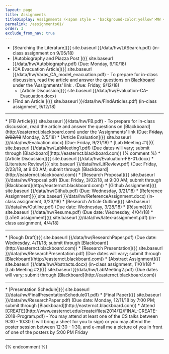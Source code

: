 ```yaml
---
layout: page
title: Assignments 
titleDisplay: Assignments (<span style = 'background-color:yellow'>MW 4-5:15, CSC 450-01 section</span>) 
permalink: /assignments01/
order: 3
exclude_from_nav: true 
---
```

* [Searching the Literature]({{ site.baseurl }}/data/hw/LitSearch.pdf) (in-class assignment on 9/05/18)
* [Autobiography and Piazza Post ]({{ site.baseurl }}/data/hw/Autobiography.pdf) (Due: Monday, 9/10/18)
* [CA Evacuation Article]({{ site.baseurl }}/data/hw/Varas_CA_model_evacuation.pdf) - To prepare for in-class discussion, read the article and answer the questions on [Blackboard](http://easternct.blackboard.com) under the 'Assignments' link . (Due: Friday, 9/12/18)
    * [Article Discussion]({{ site.baseurl }}/data/hw/Evaluation-CA-Evacuation.docx)
* [Find an Article ]({{ site.baseurl }}/data/hw/FindArticles.pdf) (in-class assignment, 9/12/18)
<hr>
* [FB Article]({{ site.baseurl }}/data/hw/FB.pdf) - To prepare for in-class discussion, read the article and answer the questions on [Blackboard](http://easternct.blackboard.com) under the 'Assignments' link (Due: <strike>Friday, 2/02/18</strike> Monday, 2/5/18)
* [Article Evaluation]({{ site.baseurl }}/data/hw/Evaluation.docx) (Due: Friday, 9/21/18)
* [Lab Meeting #1]({{ site.baseurl }}/data/hw/LabMeeting1.pdf) (Due dates will vary; submit through [Blackboard](http://easternct.blackboard.com))
{% comment %}
    * [Article Discussion]({{ site.baseurl }}/data/hw/Evaluation-FB-01.docx)
* [Literature Review]({{ site.baseurl }}/data/hw/LitReview.pdf) (Due: Friday, 2/23/18, at 9:00 AM; submit through [Blackboard](http://easternct.blackboard.com))
* [Research Proposal]({{ site.baseurl }}/data/hw/Proposal.pdf) (Due: Friday, 3/02/18, at 9:00 AM; submit through [Blackboard](http://easternct.blackboard.com))
* [Github Assignment]({{ site.baseurl }}/data/hw/Github.pdf) (Due: Wednesday, 3/21/18)
* [Reference Assignment]({{ site.baseurl }}/data/hw/ReferenceAssignment.docx) (in-class assignment, 3/23/18)
* [Research Article Outline]({{ site.baseurl }}/data/hw/Outline.pdf) (Due date: Wednesday, 3/28/18) 
* [Résumé]({{ site.baseurl }}/data/hw/Resume.pdf) (Due date: Wednesday, 4/04/18) 
* [LaTeX assignment]({{ site.baseurl }}/data/hw/latex-assignment.pdf) (in-class assignment, 4/4/18) 
<hr>
* [Rough Draft]({{ site.baseurl }}/data/hw/ResearchPaper.pdf) (Due date: Wednesday, 4/11/18; submit through [Blackboard](http://easternct.blackboard.com)) 
* [Research Presentation]({{ site.baseurl }}/data/hw/ResearchPresentation.pdf) (Due dates will vary; submit through [Blackboard](http://easternct.blackboard.com)) 
* [Abstract Assignment]({{ site.baseurl }}/data/hw/Abstracts.docx) (in-class assignment, 11/01/18) 
* [Lab Meeting #2]({{ site.baseurl }}/data/hw/LabMeeting2.pdf) (Due dates will vary; submit through [Blackboard](http://easternct.blackboard.com))
<hr>
    * [Presentation Schedule]({{ site.baseurl }}/data/hw/FinalPresentationSchedule01.pdf)
* [Final Paper]({{ site.baseurl }}/data/hw/ResearchPaper.pdf) (Due date: Monday, 12/11/18 by 7:00 PM; submit through [Blackboard](http://easternct.blackboard.com)) 
* Attend [CREATE](http://www.easternct.edu/create/files/2014/12/FINAL-CREATE-2018-Program.pdf) - You may attend at least one of the CS talks between 9:30 - 10:30 (I will bring a sheet for you to sign) or you may attend the poster session between 12:30 - 1:30, and e-mail me a picture of you in front of one of the posters by 5:00 PM Friday 

***
{% endcomment %}
